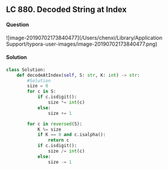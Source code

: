 ## LC 880. Decoded String at Index

#### Question

![image-20190702173840477](/Users/chenxi/Library/Application Support/typora-user-images/image-20190702173840477.png)



#### Solution

```python
class Solution:
    def decodeAtIndex(self, S: str, K: int) -> str:
        #Solution
        size = 0
        for c in S:
            if c.isdigit():
                size *= int(c)
            else:
                size += 1

        for c in reversed(S):
            K %= size
            if K == 0 and c.isalpha():
                return c
            if c.isdigit():
                size /= int(c)
            else:
                size -= 1
```

